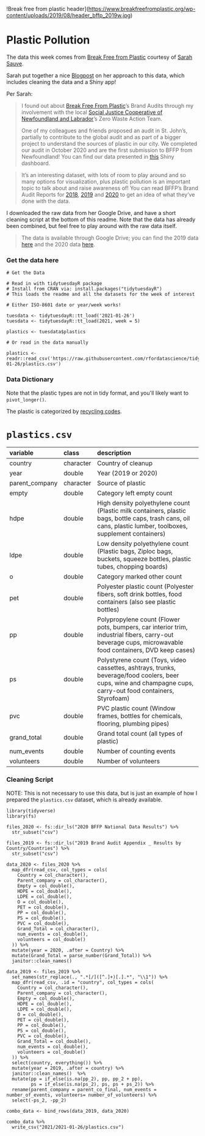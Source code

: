 !Break free from plastic header](https://www.breakfreefromplastic.org/wp-content/uploads/2019/08/header_bffp_2019w.jpg)

# Plastic Pollution

The data this week comes from [Break Free from Plastic](https://www.breakfreefromplastic.org) courtesy of [Sarah Sauve]( https://sarahasauve.wordpress.com).

Sarah put together a nice [Blogpost](https://github.com/sarahsauve/TidyTuesdays/blob/master/BFFPDashboard/BlogPost.md) on her approach to this data, which includes cleaning the data and a Shiny app!

Per Sarah:

> I found out about [Break Free From Plastic](https://www.breakfreefromplastic.org/)’s Brand Audits through my involvement with the local [Social Justice Cooperative of Newfoundland and Labrador](https://www.sjcnl.ca/)’s Zero Waste Action Team.
> 
> One of my colleagues and friends proposed an audit in St. John’s, partially to contribute to the global audit and as part of a bigger project to understand the sources of plastic in our city. We completed our audit in October 2020 and are the first submission to BFFP from Newfoundland! You can find our data presented in [this](https://sarahsauve.shinyapps.io/BrandAuditDashboard/) Shiny dashboard.
 
> It’s an interesting dataset, with lots of room to play around and so many options for visualization, plus plastic pollution is an important topic to talk about and raise awareness of! You can read BFFP’s Brand Audit Reports for [2018](https://www.breakfreefromplastic.org/globalbrandauditreport2018/), [2019](https://www.breakfreefromplastic.org/globalbrandauditreport2019/) and [2020](https://www.breakfreefromplastic.org/globalbrandauditreport2020/) to get an idea of what they’ve done with the data.

I downloaded the raw data from her Google Drive, and have a short cleaning script at the bottom of this readme. Note that the data has already been combined, but feel free to play around with the raw data itself.

> The data is available through Google Drive; you can find the 2019 data [here](https://drive.google.com/drive/folders/1O75ekNUQPbAAZ8KE5kb2EdbKgxIhz7HP) and the 2020 data [here](https://drive.google.com/drive/folders/1mdIsoaj5vW368YWw7-vD2hDFANqaS_Lh).

### Get the data here

```{r}
# Get the Data

# Read in with tidytuesdayR package 
# Install from CRAN via: install.packages("tidytuesdayR")
# This loads the readme and all the datasets for the week of interest

# Either ISO-8601 date or year/week works!

tuesdata <- tidytuesdayR::tt_load('2021-01-26')
tuesdata <- tidytuesdayR::tt_load(2021, week = 5)

plastics <- tuesdata$plastics

# Or read in the data manually

plastics <- readr::read_csv('https://raw.githubusercontent.com/rfordatascience/tidytuesday/master/data/2021/2021-01-26/plastics.csv')

```

### Data Dictionary

Note that the plastic types are not in tidy format, and you'll likely want to `pivot_longer()`.

The plastic is categorized by [recycling codes](https://en.wikipedia.org/wiki/Recycling_codes).

# `plastics.csv`

|variable       |class     |description |
|:---|:---|:-----------|
|country        |character |Country of cleanup |
|year           |double    | Year (2019 or 2020) |
|parent_company |character | Source of plastic |
|empty          |double    | Category left empty count |
|hdpe           |double    | High density polyethylene count (Plastic milk containers, plastic bags, bottle caps, trash cans, oil cans, plastic lumber, toolboxes, supplement containers) |
|ldpe           |double    | Low density polyethylene count (Plastic bags, Ziploc bags, buckets, squeeze bottles, plastic tubes, chopping boards) |
|o              |double    | Category marked other count |
|pet            |double    | Polyester plastic count (Polyester fibers, soft drink bottles, food containers (also see plastic bottles) |
|pp             |double    | Polypropylene count (Flower pots, bumpers, car interior trim, industrial fibers, carry-out beverage cups, microwavable food containers, DVD keep cases) |
|ps             |double    | Polystyrene count (Toys, video cassettes, ashtrays, trunks, beverage/food coolers, beer cups, wine and champagne cups, carry-out food containers, Styrofoam) |
|pvc            |double    | PVC plastic count (Window frames, bottles for chemicals, flooring, plumbing pipes) |
|grand_total    |double    | Grand total count (all types of plastic) |
|num_events     |double    | Number of counting events |
|volunteers     |double    | Number of volunteers |

### Cleaning Script

NOTE: This is not necessary to use this data, but is just an example of how I prepared the `plastics.csv` dataset, which is already available.

```{r}
library(tidyverse)
library(fs)

files_2020 <- fs::dir_ls("2020 BFFP National Data Results") %>% 
  str_subset("csv")

files_2019 <- fs::dir_ls("2019 Brand Audit Appendix _ Results by Country/Countries") %>% 
  str_subset("csv")

data_2020 <- files_2020 %>% 
  map_dfr(read_csv, col_types = cols(
    Country = col_character(),
    Parent_company = col_character(),
    Empty = col_double(),
    HDPE = col_double(),
    LDPE = col_double(),
    O = col_double(),
    PET = col_double(),
    PP = col_double(),
    PS = col_double(),
    PVC = col_double(),
    Grand_Total = col_character(),
    num_events = col_double(),
    volunteers = col_double()
  )) %>% 
  mutate(year = 2020, .after = Country) %>% 
  mutate(Grand_Total = parse_number(Grand_Total)) %>% 
  janitor::clean_names()

data_2019 <- files_2019 %>% 
  set_names(str_replace(., ".*[/]([^.]+)[.].*", "\\1")) %>% 
  map_dfr(read_csv, .id = "country", col_types = cols(
    Country = col_character(),
    Parent_company = col_character(),
    Empty = col_double(),
    HDPE = col_double(),
    LDPE = col_double(),
    O = col_double(),
    PET = col_double(),
    PP = col_double(),
    PS = col_double(),
    PVC = col_double(),
    Grand_Total = col_double(),
    num_events = col_double(),
    volunteers = col_double()
  )) %>% 
  select(country, everything()) %>% 
  mutate(year = 2019, .after = country) %>% 
  janitor::clean_names()  %>% 
  mutate(pp = if_else(is.na(pp_2), pp, pp_2 + pp),
         ps = if_else(is.na(ps_2), ps, ps + ps_2)) %>% 
  rename(parent_company = parent_co_final, num_events = number_of_events, volunteers= number_of_volunteers) %>% 
  select(-ps_2, -pp_2)

combo_data <- bind_rows(data_2019, data_2020) 

combo_data %>% 
  write_csv("2021/2021-01-26/plastics.csv")


```